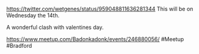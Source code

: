 https://twitter.com/wetgenes/status/959048811636281344 This will be on Wednesday the 14th.

A wonderful clash with valentines day.

https://www.meetup.com/Badonkadonk/events/246880056/ #Meetup #Bradford